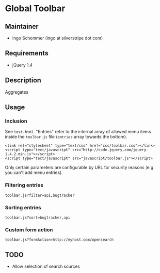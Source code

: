 # Global Toolbar

## Maintainer

 * Ingo Schommer (ingo at silverstripe dot com)

## Requirements

 * jQuery 1.4

## Description

Aggregates

## Usage

### Inclusion

See `test.html`. "Entries" refer to the internal array of allowed menu items
inside the `toolbar.js` file (`entries` array towards the bottom).

	<link rel="stylesheet" type="text/css" href="css/toolbar.css"></link>
	<script type="text/javascript" src="http://code.jquery.com/jquery-1.4.2.min.js"></script>
	<script type="text/javascript" src="javascript/toolbar.js"></script>
	
Only certain parameters are configurable by URL for security reasons (e.g. you can't add menu entries).

### Filtering entries
	
	toolbar.js?filter=api,bugtracker
	
### Sorting entries

	toolbar.js?sort=bugtracker,api
	
### Custom form action

	toolbar.js?formAction=http://myhost.com/opensearch
	
## TODO

 * Allow selection of search sources